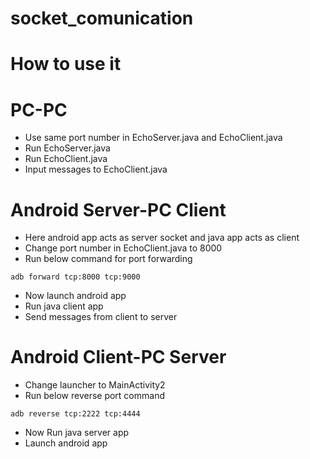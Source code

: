 # socket_comunication
How to use it
==============================

PC-PC
==============================
- Use same port number in EchoServer.java and EchoClient.java
- Run EchoServer.java
- Run EchoClient.java
- Input messages to EchoClient.java

Android Server-PC Client
==============================
- Here android app acts as server socket and  java app acts as client
- Change port number in EchoClient.java to 8000
- Run below command for port forwarding
```
adb forward tcp:8000 tcp:9000
```
- Now launch android app
- Run java client app
- Send messages from client to server

Android Client-PC Server
==============================
- Change launcher to MainActivity2
- Run below reverse port command
```
adb reverse tcp:2222 tcp:4444
```
- Now Run java server app
- Launch android app
